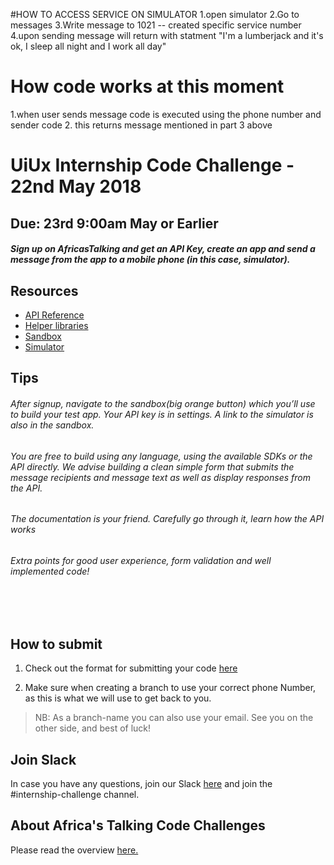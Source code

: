 #HOW TO ACCESS SERVICE ON SIMULATOR
1.open simulator
2.Go to messages
3.Write message to 1021 -- created specific service number
4.upon sending message will return with statment "I'm a lumberjack and it's ok, I sleep all night and I work all day"

# How code works at this moment
1.when user sends message code is executed using the phone number and sender code
2. this returns message mentioned in part 3 above



# UiUx Internship Code Challenge - 22nd May 2018
## Due: 23rd 9:00am May or Earlier


##### Sign up on AfricasTalking and get an API Key, create an app and send a message from the app to a mobile phone (in this case, simulator).

## Resources
- [API Reference](http://docs.africastalking.com/)
- [Helper libraries](https://github.com/AfricasTalkingLtd)
- [Sandbox](https://account.africastalking.com/apps/sandbox)
- [Simulator](https://simulator.africastalking.com:1517/)

## Tips
###### After signup, navigate to the sandbox(big orange button) which you’ll use to build your test app. Your API key is in settings. A link to the simulator is also in the sandbox.

###### You are free to build using any language, using the available SDKs or the API directly. We advise building a clean simple form that submits the message recipients and message text as well as display responses from the API. 

###### The documentation is your friend. Carefully go through it, learn how the API works

###### Extra points for good user experience, form validation and well implemented code!

<br><br>

## How to submit
1. Check out the format for submitting your code [here](http://atdevoutreach.viewdocs.io/UiUxInternshipCodeChallengeMay2018/CodeChallengeSteps/)

2.  Make sure when creating a branch to use your correct phone Number, as this is what we will use to get back to you.

> NB: As a branch-name you can also use your email.
> See you on the other side, and best of luck!


## Join Slack
In case you have any questions, join our Slack [here](https://slackin-africastalking.now.sh/) and join the #internship-challenge channel.

## About Africa's Talking Code Challenges
Please read the overview [here.](http://atdevoutreach.viewdocs.io/UiUxInternshipCodeChallengeMay2018/)
